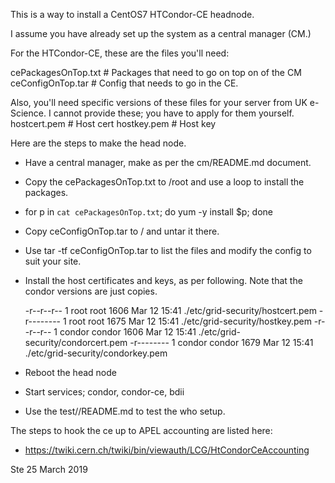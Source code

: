 This is a way to install a CentOS7 HTCondor-CE headnode.

I assume you have already set up the system as a central manager (CM.)


For the HTCondor-CE, these are the files you'll need:

cePackagesOnTop.txt  # Packages that need to go on top on of the CM
ceConfigOnTop.tar    # Config that needs to go in the CE.

Also, you'll need specific versions of these files for your server from UK e-Science.
I cannot provide these; you have to apply for them yourself.
hostcert.pem       # Host cert
hostkey.pem        # Host key

Here are the steps to make the head node.

- Have a central manager, make as per the cm/README.md document.
- Copy the cePackagesOnTop.txt to /root and use a loop to install the packages.
-   for p in `cat cePackagesOnTop.txt`; do yum -y install $p; done
- Copy ceConfigOnTop.tar to / and untar it there.
- Use tar -tf ceConfigOnTop.tar to list the files and modify the config to suit your site.
- Install the host certificates and keys, as per following. Note that 
  the condor versions are just copies.

  -r--r--r-- 1 root root 1606 Mar 12 15:41 ./etc/grid-security/hostcert.pem
  -r-------- 1 root root 1675 Mar 12 15:41 ./etc/grid-security/hostkey.pem
  -r--r--r-- 1 condor condor 1606 Mar 12 15:41 ./etc/grid-security/condorcert.pem
  -r-------- 1 condor condor 1679 Mar 12 15:41 ./etc/grid-security/condorkey.pem

- Reboot the head node
- Start services; condor, condor-ce, bdii
- Use the test//README.md to test the who setup.

The steps to hook the ce up to APEL accounting are listed here:

-  https://twiki.cern.ch/twiki/bin/viewauth/LCG/HtCondorCeAccounting

Ste
25 March 2019


